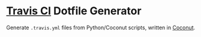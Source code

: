 # [Travis CI](https://travis-ci.org/) Dotfile Generator

Generate `.travis.yml` files from Python/Coconut scripts, written in [Coconut](https://github.com/evhub/coconut).
